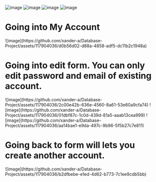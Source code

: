 ![image](https://github.com/xander-a/Database-Project/assets/117904036/a7a66912-8729-49f9-9cde-d584dc0a8a8d)
![image](https://github.com/xander-a/Database-Project/assets/117904036/a7e61333-6752-4e70-9135-5afeef238797)
![image](https://github.com/xander-a/Database-Project/assets/117904036/593b32f3-bd9e-42c9-961d-a72264759bdc)
![image](https://github.com/xander-a/Database-Project/assets/117904036/f8b9c22c-5e72-4c08-9e20-031ef3ed3c29)

<h1>Going into My Account</h1>
![image](https://github.com/xander-a/Database-Project/assets/117904036/d0b56d02-d88a-4858-adf5-dc11b2c1948a)


<h1>Going into edit form. You can only edit password and email of existing account.</h1>
![image](https://github.com/xander-a/Database-Project/assets/117904036/2c00e42b-636e-4560-8a61-53e60a9cfa74)
![image](https://github.com/xander-a/Database-Project/assets/117904036/01dbf87c-1c0d-439d-81a5-aaab13cea999)
![image](https://github.com/xander-a/Database-Project/assets/117904036/aa14bae1-e9da-497c-9b96-5f5b27c7e811)

<h1>Going back to form will lets you create another account.</h1>
![image](https://github.com/xander-a/Database-Project/assets/117904036/b2dfbebe-e1ed-4d62-b773-7c1ee9cdb5bb)
